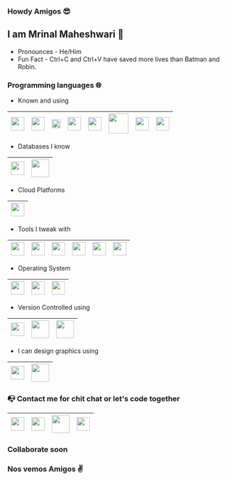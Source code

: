 ### Howdy Amigos 😎

## I am Mrinal Maheshwari 🤝

- Pronounces - He/Him
- Fun Fact - Ctrl+C and Ctrl+V have saved more lives than Batman and Robin.

### Programming languages 🌐

- Known and using

| [<img src=https://user-images.githubusercontent.com/11848011/89715997-58d08000-d9c7-11ea-8847-e95e09b401b7.png width="30">](http://angular.io) | [<img src=https://user-images.githubusercontent.com/11848011/89716012-671e9c00-d9c7-11ea-95bb-3db982af1333.png width="30">](https://www.w3schools.com/html/default.asp) | [<img src=https://user-images.githubusercontent.com/11848011/89716032-8a494b80-d9c7-11ea-8440-0469bde629ef.png width="20">](https://www.java.com/en/) | [<img src=https://user-images.githubusercontent.com/11848011/89716039-90d7c300-d9c7-11ea-88cc-07034ef90776.png width="30">](http://swift.org) | [<img src=https://user-images.githubusercontent.com/11848011/89716044-9af9c180-d9c7-11ea-9af1-1f7bf0c64271.png width="30">](https://javascript.info) | [<img src=https://user-images.githubusercontent.com/11848011/89716171-79e5a080-d9c8-11ea-9051-cf5d64a8e47b.png width="45">](http://reactnative.dev) | [<img src=https://user-images.githubusercontent.com/11848011/89716001-5d953400-d9c7-11ea-8a8d-acc6058763a6.png width="30">](https://www.w3schools.com/css/) | [<img src=https://user-images.githubusercontent.com/11848011/89716038-8fa69600-d9c7-11ea-9ee0-21166db44eb5.png width="30">](https://sass-lang.com) |
|---|---|---|---|---|---|---|---|

- Databases I know

| [<img src=https://user-images.githubusercontent.com/11848011/89716050-9c2aee80-d9c7-11ea-9511-a1a78a81362e.png width="30">](https://www.postgresql.org) | [<img src=https://user-images.githubusercontent.com/11848011/89716048-9b925800-d9c7-11ea-808c-098564d4eb03.png width="40">](https://www.mysql.com) | 
|---|---|

- Cloud Platforms

| [<img src=https://user-images.githubusercontent.com/11848011/89716098-de543000-d9c7-11ea-8545-f0d83b36af6e.png width="30">](http://heroku.com) |
|---|

- Tools I tweak with

| [<img src=https://user-images.githubusercontent.com/11848011/89716029-86b5c480-d9c7-11ea-91dd-b01caa430ddd.png width="30">](https://www.jetbrains.com/idea/) | [<img src=https://user-images.githubusercontent.com/11848011/89716034-8c130f00-d9c7-11ea-9eb7-fb25d2f674a7.png width="30">](https://notepad-plus-plus.org) | [<img src=https://user-images.githubusercontent.com/11848011/89715999-5a9a4380-d9c7-11ea-81b4-62608f973433.png width="30">](http://atom.io) | [<img src=https://user-images.githubusercontent.com/11848011/89716063-a51bc000-d9c7-11ea-974c-69e85093879b.png width="30">](https://www.jetbrains.com/webstorm/) | [<img src=https://user-images.githubusercontent.com/11848011/89716066-a77e1a00-d9c7-11ea-8806-10b5f333ab74.png width="30">](https://developer.apple.com/xcode/resources/) | [<img src=https://user-images.githubusercontent.com/11848011/89716061-a3ea9300-d9c7-11ea-8a1c-84f0ed340b17.png width="30">](https://code.visualstudio.com) |
|---|---|---|---|---|---|

- Operating System

| [<img src=https://user-images.githubusercontent.com/11848011/89716033-8ae1e200-d9c7-11ea-93e5-c4b10be0d533.png width="30">](https://developer.apple.com/macos/) | [<img src=https://user-images.githubusercontent.com/11848011/89716064-a6e58380-d9c7-11ea-9343-1153f66909aa.png width="30">](https://www.microsoft.com/en-in/windows) | [<img src=https://user-images.githubusercontent.com/11848011/89716060-a351fc80-d9c7-11ea-915d-d06886de547f.png width="30">](https://ubuntu.com) |
|---|---|---|

- Version Controlled using

| [<img src=https://user-images.githubusercontent.com/11848011/89716004-5ff78e00-d9c7-11ea-97f8-67a6c2681285.png width="30">](https://git-scm.com) | [<img src=https://user-images.githubusercontent.com/11848011/89732363-e6fe4200-da6b-11ea-95d8-da7cc24f71f9.png width="40">](https://bitbucket.org/maheshwarimrinal/) | [<img src=https://user-images.githubusercontent.com/11848011/89732365-e9609c00-da6b-11ea-849e-03bc2992b72e.png width="40">](https://github.com/maheshwarimrinal) |
|---|---|---|

- I can design graphics using

| [<img src=https://user-images.githubusercontent.com/11848011/89716040-97663a80-d9c7-11ea-9889-1b13ffb539db.png width="30">](http://coreldraw.com) | [<img src=https://user-images.githubusercontent.com/11848011/89774181-03a98100-db23-11ea-9383-562480a55541.png width="40">](https://www.photoshop.com/en) |
|---|---|

### 📭 Contact me for chit chat or let's code together

| [<img src=https://user-images.githubusercontent.com/11848011/89716053-9fbe7580-d9c7-11ea-8a51-ccb4f9787739.png width="30">](https://t.me/maheshwarimrinal) | [<img src=https://user-images.githubusercontent.com/11848011/89716015-6ede4080-d9c7-11ea-833c-14059780bd19.png width="30">](http://instagram.com/maheshwarimrinal/) | [<img src=https://user-images.githubusercontent.com/11848011/89716006-6259e800-d9c7-11ea-86d4-be19395f249f.png width="40">](mailto:maheshwari.mrinal@gmail.com) |  [<img src=https://user-images.githubusercontent.com/11848011/89732604-7a844280-da6d-11ea-8240-525585e77ba2.png width="30">](http://linkedin.com/in/mrinalmaheshwari/) |
|---|---|---|---|
### Collaborate soon
### Nos vemos Amigos ✌️
